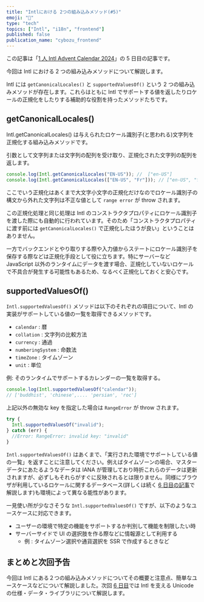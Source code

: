 ```yaml
---
title: "Intlにおける 2つの組み込みメソッド(#5)"
emoji: "🔧"
type: "tech"
topics: ["Intl", "i18n", "frontend"]
published: false
publication_name: "cybozu_frontend"
---
```


この記事は「[1 人 Intl Advent Calendar 2024](https://adventar.org/calendars/10555)」の 5 日目の記事です。

今回は Intl における 2 つの組み込みメソッドについて解説します。

Intl には `getCanonicalLocales()` と `supportedValuesOf()` という 2 つの組み込みメソッドが存在します。これらはともに Intl でサポートする値を返したりロケールの正規化をしたりする補助的な役割を持ったメソッドたちです。

## getCanonicalLocales()

Intl.getCanonicalLocales() は与えられたロケール識別子(と思われる)文字列を正規化する組み込みメソッドです。

引数として文字列または文字列の配列を受け取り、正規化された文字列の配列を返します。

```ts
console.log(Intl.getCanonicalLocales("EN-US")); //  ["en-US"]
console.log(Intl.getCanonicalLocales(["EN-US", "Fr"])); // ["en-US", "fr"]
```

ここでいう正規化はあくまで大文字小文字の正規化だけなのでロケール識別子の構文から外れた文字列は不正な値として `range error` が throw されます。

この正規化処理と同じ処理は Intl のコンストラクタプロパティにロケール識別子を渡した際にも自動的に行われています。そのため「コンストラクタプロパティに渡す前には `getCanonicalLocales()` で正規化したほうが良い」ということはありません。

一方でバックエンドとやり取りする際や入力値からステートにロケール識別子を保存する際などは正規化手段として役に立ちます。特にサーバーなど JavaScript 以外のランタイムにデータを渡す場合、正規化していないロケールで不具合が発生する可能性もあるため、なるべく正規化しておくと安心です。

## supportedValuesOf()

`Intl.supportedValuesOf()` メソッドは以下のそれぞれの項目について、Intl の実装がサポートしている値の一覧を取得できるメソッドです。

- `calendar` : 暦
- `collation` : 文字列の比較方法
- `currency` : 通過
- `numberingSystem` : 命数法
- `timeZone` : タイムゾーン
- `unit` : 単位

例: そのランタイムでサポートするカレンダーの一覧を取得する。

```ts
console.log(Intl.supportedValuesOf("calendar"));
// ['buddhist', 'chinese',.... 'persian', 'roc']
```

上記以外の無効な key を指定した場合は `RangeError` が throw されます。

```ts
try {
  Intl.supportedValuesOf("invalid");
} catch (err) {
  //Error: RangeError: invalid key: "invalid"
}
```

`Intl.supportedValuesOf()` はあくまで、「実行された環境でサポートしている値の一覧」を返すことに注意してください。例えばタイムゾーンの場合、マスターデータにあたるようなデータは IANA が管理しており時折これらのデータは更新されますが、必ずしもそれらがすぐに反映されるとは限りません。同様にブラウザが利用しているロケールに関するデータベース(詳しくは続く [6 日目の記事]()で解説します)も環境によって異なる能性があります。

一見使い所が少なさそうな `Intl.supportedValuesOf()` ですが、以下のようなユースケースに対応できます。

- ユーザーの環境で特定の機能をサポートするか判別して機能を制限したい時
- サーバーサイドで UI の選択肢を作る際などに情報源として利用する
  - 例 : タイムゾーン選択や通貨選択を SSR で作成するときなど

## まとめと次回予告

今回は Intl にある２つの組み込みメソッドについてその概要と注意点、簡単なユースケースなどについて解説しました。次回 [6 日目]()では Intl を支える Unicode の仕様・データ・ライブラリについて解説します。
